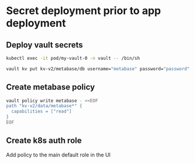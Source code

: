 # Secret deployment prior to app deployment

## Deploy vault secrets

```bash
kubectl exec -it pod/my-vault-0 -n vault -- /bin/sh
```

```bash
vault kv put kv-v2/metabase/db username="metabase" password="password" host="my-postgresql-metabase-rw.database.svc.cluster.local"
```

## Create metabase policy

```bash
vault policy write metabase - <<EOF
path "kv-v2/data/metabase*" {
  capabilities = ["read"]
}
EOF
```

## Create k8s auth role

Add policy to the main default role in the UI